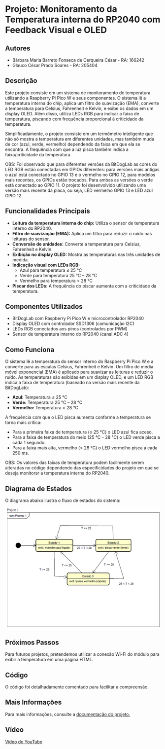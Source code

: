 # Projeto: Monitoramento da Temperatura interna do RP2040 com Feedback Visual e OLED

## Autores

*   Bárbara Maria Barreto Fonseca de Cerqueira César - RA: 166242
*   Glauco César Prado Soares - RA: 205404

## Descrição

Este projeto consiste em um sistema de monitoramento de temperatura utilizando a Raspberry Pi Pico W e seus componentes. O sistema lê a temperatura interna do chip, aplica um filtro de suavização (EMA), converte a temperatura para Celsius, Fahrenheit e Kelvin, e exibe os dados em um display OLED. Além disso, utiliza LEDs RGB para indicar a faixa de temperatura, piscando com frequência proporcional à criticidade da temperatura.

Simplificadamente, o projeto consiste em um termômetro inteligente que não só mostra a temperatura em diferentes unidades, mas também muda de cor (azul, verde, vermelho) dependendo da faixa em que ela se encontra. A frequência com que a luz pisca também indica a faixa/criticidade da temperatura.

OBS: Foi observado que para diferentes versões da BitDogLab as cores do LED RGB estão conectadas em GPIOs diferentes: para versões mais antigas o azul está conectado no GPIO 13 e o vermelho no GPIO 12, para modelos mais recentes, os GPIOs estão trocados. Para ambas as versões o verde está conectado ao GPIO 11. O projeto foi desenvolvido utilizando uma versão mais recente da placa, ou seja, LED vermelho GPIO 13 e LED azul GPIO 12.

## Funcionalidades Principais

*   **Leitura da temperatura interna do chip:** Utiliza o sensor de temperatura interno do RP2040.
*   **Filtro de suavização (EMA):** Aplica um filtro para reduzir o ruído nas leituras do sensor.
*   **Conversão de unidades:** Converte a temperatura para Celsius, Fahrenheit e Kelvin.
*   **Exibição no display OLED:** Mostra as temperaturas nas três unidades de medida.
*   **Indicação visual com LEDs RGB:**
    *   Azul para temperatura ≤ 25 °C
    *   Verde para temperatura 25 °C – 28 °C
    *   Vermelho para temperatura > 28 °C
*   **Piscar dos LEDs:** A frequência do piscar aumenta com a criticidade da temperatura.

## Componentes Utilizados

*   BitDogLab com Raspberry Pi Pico W e microcontrolador RP2040
*   Display OLED com controlador SSD1306 (comunicação I2C)
*   LEDs RGB conectados aos pinos (controlados por PWM)
*   Sensor de temperatura interno do RP2040 (canal ADC 4)

## Como Funciona

O sistema lê a temperatura do sensor interno do Raspberry Pi Pico W e a converte para as escalas Celsius, Fahrenheit e Kelvin. Um filtro de média móvel exponencial (EMA) é aplicado para suavizar as leituras e reduzir o ruído. As temperaturas são exibidas em um display OLED, e um LED RGB indica a faixa de temperatura (baseado na versão mais recente da BitDogLab):

*   **Azul:** Temperatura ≤ 25 °C
*   **Verde:** Temperatura 25 °C – 28 °C
*   **Vermelho:** Temperatura > 28 °C

A frequência com que o LED pisca aumenta conforme a temperatura se torna mais crítica: 
* Para a primeira faixa de temperatura (≤ 25 °C) o LED azul fica aceso.
* Para a faixa de temperatura do meio (25 °C – 28 °C) o LED verde pisca a cada 1 segundo.
* Para a faixa mais alta, vermelho (> 28 °C) o LED vermelho pisca a cada 250 ms.

OBS: Os valores das faixas de temperatura podem facilmente serem alteradas no código dependendo das especificidades do projeto em que se deseja monitorar a temperatura interna do RP2040.

## Diagrama de Estados

O diagrama abaixo ilustra o fluxo de estados do sistema:

![Diagrama de Estados](projeto_1_maquina_de_estados.png)

## Próximos Passos

Para futuros projetos, pretendemos utilizar a conexão Wi-Fi do módulo para exibir a temperatura em uma página HTML.

## Código

O código foi detalhadamente comentado para facilitar a compreensão.

## Mais Informações

Para mais informações, consulte a [documentação do projeto.](https://docs.google.com/document/d/1q990HYOynV039cwh54jRAVlKUw6xt10uBYHIr-vZLPE/edit?tab=t.0)

## Vídeo
[Vídeo do YouTube](https://www.youtube.com/watch?v=5nUQNPgy4bA)
